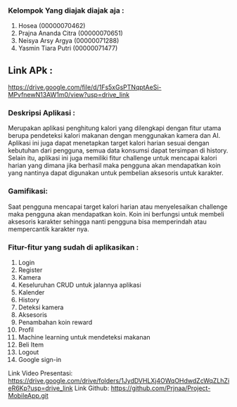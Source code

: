 ### Kelompok Yang diajak diajak aja :

1. Hosea (00000070462)
2. Prajna Ananda Citra (00000070651)
3. Neisya Arsy Argya (00000071288)
4. Yasmin Tiara Putri (00000071477)

## Link APk :
https://drive.google.com/file/d/1Fs5xGsPTNqptAeSi-MPvfnewN13AW1m0/view?usp=drive_link 

### Deskripsi Aplikasi :

Merupakan aplikasi penghitung kalori yang dilengkapi dengan fitur utama berupa
pendeteksi kalori makanan dengan menggunakan kamera dan AI.
Aplikasi ini juga dapat menetapkan target kalori harian sesuai dengan kebutuhan
dari pengguna, semua data konsumsi dapat tersimpan di history. Selain itu,
aplikasi ini juga memiliki fitur challenge untuk mencapai kalori harian yang
dimana jika berhasil maka pengguna akan mendapatkan koin yang nantinya dapat
digunakan untuk pembelian aksesoris untuk karakter.

### Gamifikasi:

Saat pengguna mencapai target kalori harian atau menyelesaikan challenge maka
pengguna akan mendapatkan koin. Koin ini berfungsi untuk membeli aksesoris
karakter sehingga nanti pengguna bisa memperindah atau mempercantik karakter nya.

### Fitur-fitur yang sudah di aplikasikan :

1. Login
2. Register
3. Kamera
4. Keseluruhan CRUD untuk jalannya aplikasi
5. Kalender
6. History
7. Deteksi kamera
8. Aksesoris
9. Penambahan koin reward
10. Profil
11. Machine learning untuk mendeteksi makanan
12. Beli Item
13. Logout
14. Google sign-in

Link Video Presentasi: https://drive.google.com/drive/folders/1JydDVHLXj4OWqOHdwdZcWqZLhZieR6Kp?usp=drive_link
Link Github: https://github.com/Prjnaa/Project-MobileApp.git
